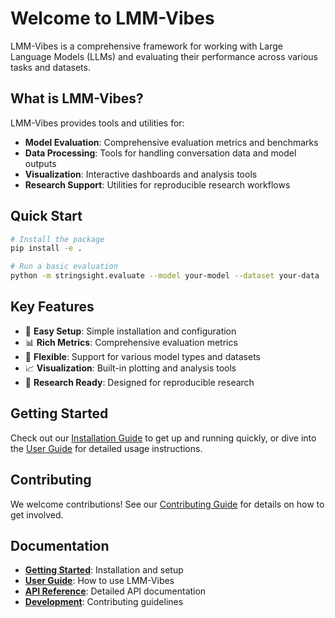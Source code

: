 # Welcome to LMM-Vibes

LMM-Vibes is a comprehensive framework for working with Large Language Models (LLMs) and evaluating their performance across various tasks and datasets.

## What is LMM-Vibes?

LMM-Vibes provides tools and utilities for:

- **Model Evaluation**: Comprehensive evaluation metrics and benchmarks
- **Data Processing**: Tools for handling conversation data and model outputs
- **Visualization**: Interactive dashboards and analysis tools
- **Research Support**: Utilities for reproducible research workflows

## Quick Start

```bash
# Install the package
pip install -e .

# Run a basic evaluation
python -m stringsight.evaluate --model your-model --dataset your-data
```

## Key Features

- 🚀 **Easy Setup**: Simple installation and configuration
- 📊 **Rich Metrics**: Comprehensive evaluation metrics
- 🎯 **Flexible**: Support for various model types and datasets
- 📈 **Visualization**: Built-in plotting and analysis tools
- 🔬 **Research Ready**: Designed for reproducible research

## Getting Started

Check out our [Installation Guide](getting-started/installation.md) to get up and running quickly, or dive into the [User Guide](user-guide/basic-usage.md) for detailed usage instructions.

## Contributing

We welcome contributions! See our [Contributing Guide](development/contributing.md) for details on how to get involved.

## Documentation

- **[Getting Started](getting-started/installation.md)**: Installation and setup
- **[User Guide](user-guide/basic-usage.md)**: How to use LMM-Vibes
- **[API Reference](api/core.md)**: Detailed API documentation
- **[Development](development/contributing.md)**: Contributing guidelines
